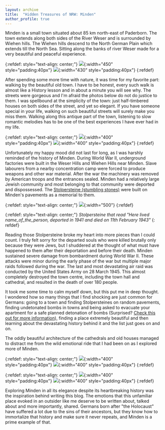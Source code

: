```yaml
---
layout: archive
title:  "Hidden Treasures of NRW: Minden"
author_profile: true
---
```


Minden is a small town situated about 85 km north-east of Paderborn. The town extends along both sides of the River Weser and is surrounded by Wiehen hills. The Wiehen hills descend to the North German Plain which extends till the North Sea. Sitting along the banks of river Weser made for a very beautiful and peaceful experience. 

{:refdef: style="text-align: center;"}
![](/images/Minden2.jpg){:width="450" style="padding:40px"}
![](/images/Minden10.jpg){:width="430" style="padding:40px"}
{:refdef}

After spending some more time with nature, it was time for my favorite part: walking by the beautiful old town. I have to be honest, every such walk is almost like a History lesson and in about a minute you will see why. The streets were gorgeous and I'm afraid the photos below do not do justice to them. I was spellbound at the simplicity of the town: just half-timbered houses on both sides of the street, and yet so elegant. If you have someone special in your life, walking on such beautiful streets will surely make you miss them. Walking along this antique part of the town, listening to slow romantic melodies has to be one of the best experiences I have ever had in my life.

{:refdef: style="text-align: center;"}
![](/images/Minden3.jpg){:width="400" style="padding:40px"} 
![](/images/Minden7.jpg){:width="400" style="padding:40px"} 
{:refdef}

Unfortunately my happy mood did not last for long, as I was harshly reminded of the history of Minden. During World War II, underground factories were built in the Weser Hills and Wiehen Hills near Minden. Slave labourers from a nearby concentration camp were forced to produce weapons and other war material. After the war the machinery was removed by American troops and the entrances sealed. Minden had a relatively large Jewish community and most belonging to that community were deported and dispossessed. The [Stolpersteine (stumbling stones)](https://en.wikipedia.org/wiki/Stolperstein) were built on Minden's pavements as a memorial to them. 

{:refdef: style="text-align: center;"}
![](/images/Minden1.jpg){:width="500"}
{:refdef}

{:refdef: style="text-align: center;"}
*Stolpersteine that read "Here lived name_of_the_person, deported in 1941 and died on 11th February 1943"*
{: refdef}

Reading those Stolpersteine broke my heart into more pieces than I could count. I truly felt sorry for the departed souls who were killed brutally only because they were Jews, but I shuddered at the thought of what must have happened to them after their deportation and before their death. Minden sustained severe damage from bombardment during World War II. These attacks were minor during the early phase of the war but multiple major raids followed during the war. The last and most devastating air raid was conducted by the United States Army on 28 March 1945. This almost completely destroyed the town centre, including the town hall and cathedral, and resulted in the death of over 180 people. 

It took me some time to calm myself down, but this put me in deep thought. I wondered how so many things that I find shocking are just common for Germans: going to a town and finding Stolpersteines on random pavements, finding undetonated bombs in towns and being asked to evacuate your apartment for a safe planned detonation of bombs (Surprised? [Check this out for more information](https://www.bloomberg.com/news/articles/2019-06-03/wwii-bombs-still-pose-a-threat-to-german-cities)), finding a place extremely beautiful and then learning about the devastating history behind it and the list just goes on and on. 

The oddly beautiful architecture of the cathedrals and old houses managed to distract me from the wild emotional ride that I had been on as I explored more of Minden.

{:refdef: style="text-align: center;"}
![](/images/Minden6.jpg){:width="400" style="padding:40px"} 
![](/images/Minden5.jpg){:width="400" style="padding:40px"} 
{:refdef}

{:refdef: style="text-align: center;"}
![](/images/Minden8.jpg){:width="400" style="padding:40px"} 
![](/images/Minden4.jpg){:width="400" style="padding:40px"} 
{:refdef}

Exploring Minden in all its elegance despite its heartbreaking history was the inspiration behind writing this blog. The emotions that this unfamiliar place evoked in an outsider like me deserve to be written about, talked about and more importantly, shared. Germans born after "the Holocaust" have suffered a lot due to the sins of their ancestors, but they know how to immortalize that history and make sure it never repeats, and Minden is a prime example of that.
